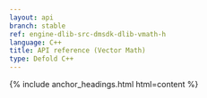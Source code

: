 ```yaml
---
layout: api
branch: stable
ref: engine-dlib-src-dmsdk-dlib-vmath-h
language: C++
title: API reference (Vector Math)
type: Defold C++
---
```

{% include anchor_headings.html html=content %}